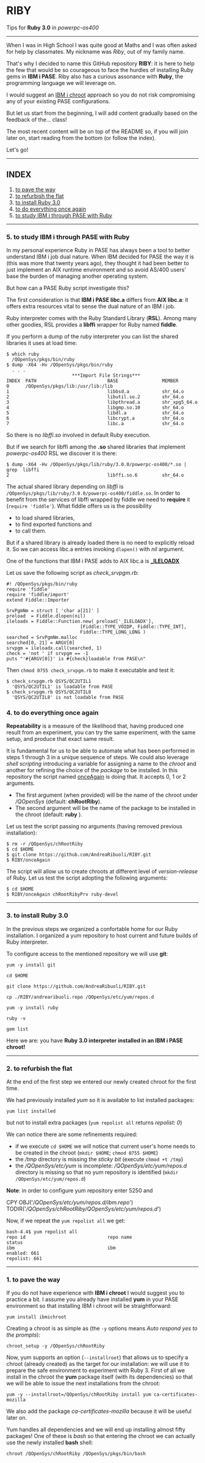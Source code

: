 # RIBY
Tips for **Ruby 3.0** in *powerpc-os400*

----
When I was in High School I was quite good at Maths and I was often asked for help by classmates.
My nickname was *Riby*, out of my family name.

That's why I decided to name this GitHub repository **RIBY**: it is here to help the few that would be so courageous to face the hurdles of installing
Ruby gems in **IBM i PASE**.
Riby also has a curious assonance with **Ruby**, the programming language we will leverage on.

I would suggest an [IBM i chroot](https://github.com/IBM/ibmichroot) approach so you do not risk compromising any of your existing PASE configurations.

But let us start from the beginning, I will add content gradually based on the feedback of the... class!

The most recent content will be on top of the README so, if you will join later on, start reading from the bottom (or follow the index).

Let's go!

----
## INDEX

1. [to pave the way](#1-to-pave-the-way)
2. [to refurbish the flat](#2-to-refurbish-the-flat)
3. [to install Ruby 3.0](#3-to-install-ruby-30)
4. [to do everything once again](#4-to-do-everything-once-again)
5. [to study IBM i through PASE with Ruby](#5-to-study-ibm-i-through-pase-with-ruby)

----

### 5. to study IBM i through PASE with Ruby

In my personal experience Ruby in PASE has always been a tool to better understand IBM i job dual nature. When IBM decided for PASE the way it is (this was more that twenty years ago), they thought it had been better to just implement an AIX runtime environment and so avoid AS/400 users' base the burden of managing another operating system.

But how can a PASE Ruby script investigate this? 

The first consideration is that **IBM i PASE libc.a** differs from **AIX libc.a**: it offers extra resources vital to sense the dual nature of an IBM i job. 

Ruby interpreter comes with the Ruby Standard Library (**RSL**). Among many other goodies, RSL provides a **libffi** wrapper for Ruby named **fiddle**. 

If you perform a dump of the ruby interpreter you can list the shared libraries it uses at load time:

```
$ which ruby
  /QOpenSys/pkgs/bin/ruby
$ dump -X64 -Hv /QOpenSys/pkgs/bin/ruby
  . . .
                        ***Import File Strings***
INDEX  PATH                          BASE                MEMBER              
0      /QOpenSys/pkgs/lib:/usr/lib:/lib                                         
1                                    libbsd.a            shr_64.o            
2                                    libutil.so.2        shr_64.o            
3                                    libpthread.a        shr_xpg5_64.o       
4                                    libgmp.so.10        shr_64.o            
5                                    libdl.a             shr_64.o            
6                                    libcrypt.a          shr_64.o            
7                                    libc.a              shr_64.o              
```

So there is no *libffi.so* involved in default Ruby execution. 

But if we search for libffi among the **.so** shared libraries that implement *powerpc-os400* RSL we discover it is there:

```
$ dump -X64 -Hv /QOpenSys/pkgs/lib/ruby/3.0.0/powerpc-os400/*.so | grep  libffi
2                                    libffi.so.6         shr_64.o            
```  

The actual shared library depending on *libffi* is `/QOpenSys/pkgs/lib/ruby/3.0.0/powerpc-os400/fiddle.so`. In order to benefit from the services of libffi wrapped by fiddle we need to **require** it (`require 'fiddle'`). What fiddle offers us is the possibility 

* to load shared libraries, 
* to find exported functions and 
* to call them.

But if a shared library is already loaded there is no need to explicitly reload it.
So we can access libc.a entries invoking `dlopen()` with *nil* argument. 

One of the functions that IBM i PASE adds to AIX libc.a is **[_ILELOADX](https://www.ibm.com/support/knowledgecenter/ssw_ibm_i_74/apis/pase__ileload.htm)**

Let us save the following script as *check_srvpgm.rb*:

``` 
#! /QOpenSys/pkgs/bin/ruby
require 'fiddle'
require 'fiddle/import'
extend Fiddle::Importer

SrvPgmNm = struct [ 'char a[21]' ]
preload  = Fiddle.dlopen(nil)
ileloadx = Fiddle::Function.new( preload['_ILELOADX'], 
                           [Fiddle::TYPE_VOIDP, Fiddle::TYPE_INT],
                           Fiddle::TYPE_LONG_LONG )
searched = SrvPgmNm.malloc
searched[0, 21] = ARGV[0] 
srvpgm = ileloadx.call(searched, 1)
check = 'not ' if srvpgm == -1 
puts "'#{ARGV[0]}' is #{check}loadable from PASE\n"                          
```

Then `chmod 0755 check_srvpgm.rb` to make it executable and test it:

```
$ check_srvpgm.rb QSYS/QC2UTIL1
  'QSYS/QC2UTIL1' is loadable from PASE
$ check_srvpgm.rb QSYS/QC2UTIL8
  'QSYS/QC2UTIL8' is not loadable from PASE
```

### 4. to do everything once again

**Repeatability** is a measure of the likelihood that, having produced one result from an experiment, you can try the same experiment, with the same setup, and produce that exact same result.

It is fundamental for us to be able to automate what has been performed in steps 1 through 3 in a unique sequence of steps. We could also leverage *shell scripting* introducing a variable for assigning a name to the *chroot* and another for refining the choice of the *package* to be installed.
In this repository the script named [onceAgain](onceAgain) is doing that.
It accepts 0, 1 or 2 arguments. 

* The first argument (when provided) will be the name of the chroot under */QOpenSys* (default: **chRootRiby**).
* The second argument will be the name of the package to be installed in the chroot (default: **ruby** ).

Let us test the script passing no arguments (having removed previous installation):

```
$ rm -r /QOpenSys/chRootRiby
$ cd $HOME
$ git clone https://github.com/AndreaRibuoli/RIBY.git
$ RIBY/onceAgain
```

The script will allow us to create chroots at different level of *version-release* of Ruby. Let us test the script adopting the following arguments:

```
$ cd $HOME
$ RIBY/onceAgain chRootRibyPrv ruby-devel
```

----
### 3. to install Ruby 3.0

In the previous steps we organized a confortable home for our Ruby installation. 
I organized a yum repository to host current and future builds of Ruby interpreter.

To configure access to the mentioned repository we will use **git**:

```
yum -y install git
```

```
cd $HOME
```

```
git clone https://github.com/AndreaRibuoli/RIBY.git
```

```
cp ./RIBY/andrearibuoli.repo /QOpenSys/etc/yum/repos.d
```

```
yum -y install ruby
```

```
ruby -v
```

```
gem list
```

Here we are: you have **Ruby 3.0 interpreter installed in an IBM i PASE chroot!**

----
### 2. to refurbish the flat

At the end of the first step we entered our newly created chroot for the first time.

We had previously installed *yum* so it is available to list installed packages:

```
yum list installed
```

but not to install extra packages (`yum repolist all` returns *repolist: 0*)


We can notice there are some refinements required:

* if we execute `cd $HOME` we will notice that current user's home needs to be created in the chroot (`mkdir $HOME`; `chmod 0755 $HOME`)
* the */tmp* directory is missing the *sticky bit* (execute `chmod +t /tmp`)
* the */QOpenSys/etc/yum* is incomplete: */QOpenSys/etc/yum/repos.d* directory is missing so that no yum repository is identified (`mkdir /QOpenSys/etc/yum/repos.d`)

**Note**: in order to configure yum repository enter 5250 and 

CPY OBJ('*/QOpenSys/etc/yum/repos.d/ibm.repo*') TODIR('*/QOpenSys/chRootRiby/QOpenSys/etc/yum/repos.d*')

Now, if we repeat the `yum repolist all` we get:

```
bash-4.4$ yum repolist all
repo id                              repo name                         status
ibm                                  ibm                               enabled: 661
repolist: 661
```

----
### 1. to pave the way

If you do not have experience with **IBM i chroot** I would suggest you to practice a bit.
I assume you already have installed **yum** in your PASE environment so that installing IBM i chroot will be straightforward:

```
yum install ibmichroot
``` 

Creating a chroot is as simple as (the `-y` options means *Auto respond yes to the prompts*):

```
chroot_setup -y /QOpenSys/chRootRiby
``` 

Now, yum supports an option (`--installroot`) that allows us to specify a chroot (already created) as the target for our installation:
we will use it to prepare the safe environment to experiment with Ruby 3. 
First of all we install in the chroot the **yum** package itself (with its dependencies) so that we will be able to issue the next installations from the chroot:

```
yum -y --installroot=/QOpenSys/chRootRiby install yum ca-certificates-mozilla
```

We also add the package *ca-certificates-mozilla* because it will be useful later on.

Yum handles all dependencies and we will end up installing almost fifty packages! One of these is *bash* so that entering the chroot we can actually use the newly installed **bash** shell:

```
chroot /QOpenSys/chRootRiby /QOpenSys/pkgs/bin/bash
```

